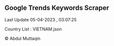 

## Google Trends Keywords Scraper 
 
Last Update 05-04-2023 , 03:07:25

Country List :
VIETNAM.json



© Abdul Muttaqin 
